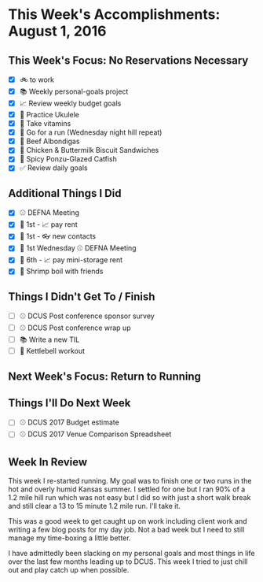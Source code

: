 # This Week's Accomplishments: August 1, 2016

## This Week's Focus: No Reservations Necessary

- [x] :bike: to work
- [x] :books: Weekly personal-goals project
- [x] :chart_with_upwards_trend: Review weekly budget goals
- [x] :guitar: Practice Ukulele
- [x] :muscle: Take vitamins
- [x] :running: Go for a run (Wednesday night hill repeat)
- [x] :stew: Beef Albondigas
- [x] :stew: Chicken & Buttermilk Biscuit Sandwiches
- [x] :stew: Spicy Ponzu-Glazed Catfish
- [x] :white_check_mark: Review daily goals

## Additional Things I Did

- [x] :baseball: DEFNA Meeting
- [x] :calendar: 1st - :chart_with_upwards_trend: pay rent
- [x] :calendar: 1st - :eyeglasses: new contacts
- [x] :calendar: 1st Wednesday :baseball: DEFNA Meeting
- [x] :calendar: 6th - :chart_with_upwards_trend: pay mini-storage rent
- [x] :fried_shrimp: Shrimp boil with friends

## Things I Didn't Get To / Finish

- [ ] :baseball: DCUS Post conference sponsor survey
- [ ] :baseball: DCUS Post conference wrap up
- [ ] :books: Write a new TIL
- [ ] :muscle: Kettlebell workout

## Next Week's Focus: Return to Running

## Things I'll Do Next Week

- [ ] :baseball: DCUS 2017 Budget estimate
- [ ] :baseball: DCUS 2017 Venue Comparison Spreadsheet

## Week In Review

This week I re-started running. My goal was to finish one or two runs in the hot and overly humid Kansas summer. I settled for one but I ran 90% of a 1.2 mile hill run which was not easy but I did so with just a short walk break and still clear a 13 to 15 minute 1.2 mile run. I'll take it.

This was a good week to get caught up on work including client work and writing a few blog posts for my day job. Not a bad week but I need to still manage my time-boxing a little better.

I have admittedly been slacking on my personal goals and most things in life over the last few months leading up to DCUS. This week I tried to just chill out and play catch up when possible.

